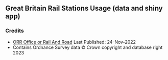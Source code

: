 ## Great Britain Rail Stations Usage (data and shiny app)



### Credits

 - [ORR Office or Rail And Road](https://dataportal.orr.gov.uk/statistics/usage/estimates-of-station-usage) Last Published: 24-Nov-2022
 - Contains Ordnance Survey data © Crown copyright and database right 2023
